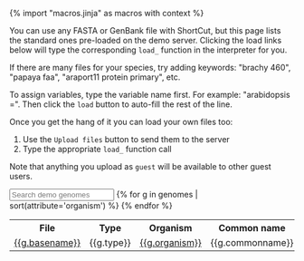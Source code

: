 {% import "macros.jinja" as macros with context %}

You can use any FASTA or GenBank file with ShortCut, but this page lists the standard ones pre-loaded on the demo server.
Clicking the load links below will type the corresponding `load_` function in the interpreter for you.

If there are many files for your species, try adding keywords: "brachy 460", "papaya faa", "araport11 protein primary", etc.

To assign variables, type the variable name first. For example: "arabidopsis =". Then click the `load` button to auto-fill the rest of the line.

Once you get the hang of it you can load your own files too:

1. Use the `Upload files` button to send them to the server
2. Type the appropriate `load_` function call

Note that anything you upload as `guest` will be available to other guest users.

<input id="genomesearch" placeholder="Search demo genomes" id="box" type="text"/>

<table id="genomes">
<tr>
  <th>File</th>
  <th>Type</th>
  <th>Organism</th>
  <!-- <th>Source</th> -->
  <th>Common name</th>
</tr>
{% for g in genomes | sort(attribute='organism') %}
<tr class="genomeblock">
	<td><a href="#" onclick="repl_autorun([' {{g.loadfn | escape}}'], clear_first=false)">{{g.basename}}</a></td>
	<td>{{g.type}}</td>
	<td><a href="{{g.url}}" target="_blank">{{g.organism}}</a></td>
	<!-- <td>{{g.source}}</td> -->
	<td>{{g.commonname}}</td>
</tr>
{% endfor %}
</table>
